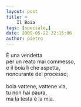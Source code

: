 ```yaml
---
layout: post
title: >
    Il Boia
tags: [speciale,]
date: 2009-05-22 22:15:00
author: pietro
---
```

È una vendetta<br/>per un reato mai commesso,<br/>e il boia lì che aspetta,<br/>noncurante del processo;<br/><br/>boia vattene, vattene via,<br/>tu non hai paura,<br/>ma la testa è la mia.
